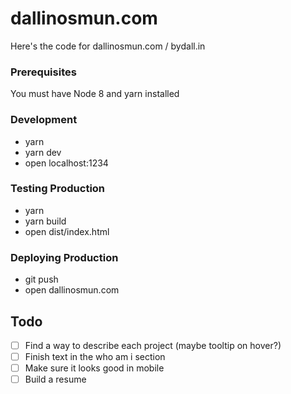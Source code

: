 # dallinosmun.com

Here's the code for dallinosmun.com / bydall.in

### Prerequisites

You must have Node 8 and yarn installed

### Development

* yarn
* yarn dev
* open localhost:1234

### Testing Production

* yarn
* yarn build
* open dist/index.html

### Deploying Production

* git push
* open dallinosmun.com

## Todo

* [ ] Find a way to describe each project (maybe tooltip on hover?)
* [ ] Finish text in the who am i section
* [ ] Make sure it looks good in mobile
* [ ] Build a resume
